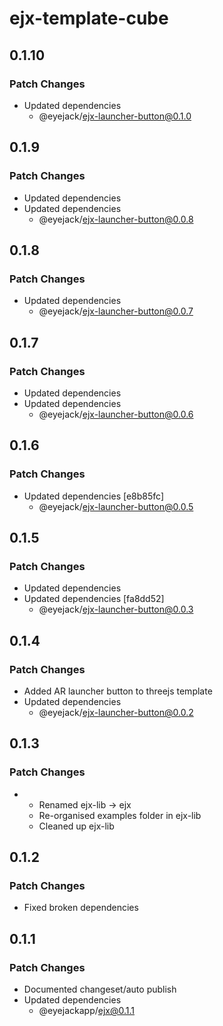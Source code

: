 # ejx-template-cube

## 0.1.10

### Patch Changes

- Updated dependencies
  - @eyejack/ejx-launcher-button@0.1.0

## 0.1.9

### Patch Changes

- Updated dependencies
- Updated dependencies
  - @eyejack/ejx-launcher-button@0.0.8

## 0.1.8

### Patch Changes

- Updated dependencies
  - @eyejack/ejx-launcher-button@0.0.7

## 0.1.7

### Patch Changes

- Updated dependencies
- Updated dependencies
  - @eyejack/ejx-launcher-button@0.0.6

## 0.1.6

### Patch Changes

- Updated dependencies [e8b85fc]
  - @eyejack/ejx-launcher-button@0.0.5

## 0.1.5

### Patch Changes

- Updated dependencies
- Updated dependencies [fa8dd52]
  - @eyejack/ejx-launcher-button@0.0.3

## 0.1.4

### Patch Changes

- Added AR launcher button to threejs template
- Updated dependencies
  - @eyejack/ejx-launcher-button@0.0.2

## 0.1.3

### Patch Changes

- - Renamed ejx-lib -> ejx
  - Re-organised examples folder in ejx-lib
  - Cleaned up ejx-lib

## 0.1.2

### Patch Changes

- Fixed broken dependencies

## 0.1.1

### Patch Changes

- Documented changeset/auto publish
- Updated dependencies
  - @eyejackapp/ejx@0.1.1
